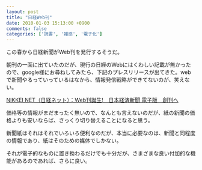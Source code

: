 ```yaml
---
layout: post
title: "日経Web刊"
date: 2010-01-03 15:13:00 +0900
comments: false
categories: ['読書', '雑感', '電子化']
---
```

この春から日経新聞がWeb刊を発行するそうだ。

朝刊の一面に出ていたのだが、現行の日経のWebにはくわしい記載が無かったので、google様にお尋ねしてみたら、下記のプレスリリースが出てきた。webで新聞やるっていっているはなから、情報発信戦略ができてないのが、笑えない。

[NIKKEI NET（日経ネット）：Web刊誕生!　日本経済新聞 電子版　創刊へ][1]

価格等の情報がまだまったく無いので、なんとも言えないのだが、紙の新聞の価格よりも安いならば、さっくり切り替えることになると思う。

新聞紙はそれはそれでいろいろ便利なのだが、本当に必要なのは、新聞と同程度の情報であり、紙はそのための媒体でしかない。

それが電子的なものに置き換わるだけでも十分だが、さまざまな良い付加的な機能があるのであれば、さらに良い。

  [1]: http://www.nikkei.co.jp/topic/ds/